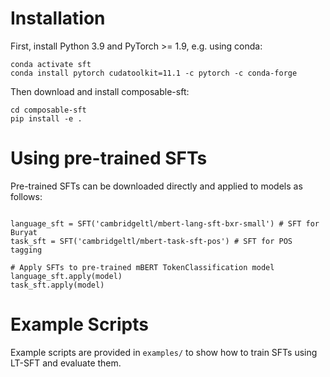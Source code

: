 # Installation

First, install Python 3.9 and PyTorch >= 1.9, e.g. using conda:
```conda create -n sft python=3.9
conda activate sft
conda install pytorch cudatoolkit=11.1 -c pytorch -c conda-forge
```

Then download and install composable-sft:
```git clone https://github.com/cambridgeltl/composable-sft.git
cd composable-sft
pip install -e .
```


# Using pre-trained SFTs

Pre-trained SFTs can be downloaded directly and applied to models as follows:
```from sft import SFT

language_sft = SFT('cambridgeltl/mbert-lang-sft-bxr-small') # SFT for Buryat
task_sft = SFT('cambridgeltl/mbert-task-sft-pos') # SFT for POS tagging

# Apply SFTs to pre-trained mBERT TokenClassification model
language_sft.apply(model)
task_sft.apply(model)
```


# Example Scripts
Example scripts are provided in `examples/` to show how to train SFTs using LT-SFT and evaluate them.
